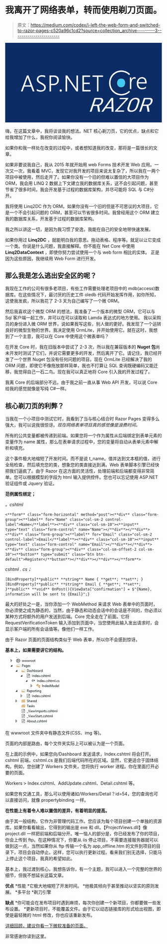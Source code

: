 # 我离开了网络表单，转而使用剃刀页面。

> 原文：<https://medium.com/codex/i-left-the-web-form-and-switched-to-razor-pages-c520a96c1cd2?source=collection_archive---------3----------------------->

![](img/313ee93c16405505fb0107a997b9732f.png)

嗨，在这篇文章中，我将谈谈我的想法。NET 核心剃刀页，它的优点，缺点和它给我增加了什么，我祝你阅读愉快。

如果你和我一样处在改变的过程中，或者想知道我的改变，那将是一篇很长的文章。

如果非要说我自己，我从 2015 年就开始用 web Forms 技术开发 Web 应用。一次又一次，我看着 MVC，发现它对我开发的项目来说太复杂了，所以我在一两个项目中被使用，然后走开了。如果你没有一个旧的但难以置信的大项目作为 ORM，我会用 LINQ 2 数据上下文建立我的数据库关系，这不会引起问题，甚至节省了很多时间，我会开发基于过程的数据库架构，并尽可能将 SQL 与 C#分开。

我将使用 Linq2DC 作为 ORM。如果你没有一个旧的但是不可思议的大项目，它是一个不会引起问题的 ORM，甚至可以节省很多时间。我曾经用这个 ORM 建立我的数据库关系，开发基于过程的数据库架构。

我之所以讲这一切，是因为我习惯了安逸，我能在自己的安全地带快速发展。

如果你用过 **Linq2DC** ，就能明白我的意思。拖动表格、程序等。就足以让它变成一个类。你说是什么问题，我直接解释。你不能在 Net Core 中使用 **Linq2DataContext** ，即使你努力尝试使用一个与 web form 相比的实体。
正是因为这些原因，我继续用 Web Form 进行开发。

## 那么我是怎么逃出安全区的呢？

我现在工作的公司有很多老项目，有些工作需要处理老项目中的 mdb(access)数据库。在这些情况下，最讨厌的历史工件 oledb 代码开始发挥作用，如你所知，这使我发疯，所以我花了 2-3 天为自己编写了一个微 ORM。

然后我喜欢这个微型 ORM 的想法，我准备了一个版本的微型 ORM，它可以与 Sql 客户端一起工作，并可以在可以读取和 Lamda 表达式的地方使用。
我以采购员的身份进入微 ORM 世界，说如果我写这些，别人做的更好。我发现了一个运转良好的微型生物的世界。我决定使用 OrmLite，并开始使用它。就在这时，我想到了一个主意，我可以在 Core 中使用这个微表单吗？

在开发 Core 时，我在旧版本中尝试了 2-3 次，所以我在兼容版本的 **Nuget 包**尚未开发时测试了它们，并说它需要更多的开发，然后离开了它。请记住，我已经开发了一个世界 Nuget 包没有任何问题的项目。现在 OrmLite 已经解决了我的 ORM 问题，即使它不像拖放那样简单，我也不打算让 SQL 查询既硬编码又能迁移，我觉得自己一石二鸟。现在我可以真正地将 Core 引入我的开发过程了。

我离 Core 的后端部分不远，由于我之前一直从事 Web API 开发，可以说 Core 给我的感觉就像是写纯 C#一样。

## 核心剃刀页的利弊？

当我在一个小项目中测试它时，我看到了当与核心结合时 Razor Pages 变得多么强大，我可以说我很惊讶。*现在网络表单项目真的感觉像是浪费时间。*

所有的公共变量都被传递到前端。如果您将一个作为属性从后端绑定到表单元素的变量作为 name 属性，那么在表单请求过程中，您的变量将自动从表单元素中解析和填充。

这个事件极大地缩短了开发时间。而不是说 t_name。值并达到文本框的值，进行全局检查，然后填充您的类，想象您的类直接达到满。Web 表单脚本引擎已经快把我们逼疯了。由于 Razor 在这方面的灵活性，处理前端和后端都变得非常简单。您可以根据模型的字段为 html 输入提供控件。您也可以忘记使用 ASP.NET 验证组件或 Jquery 验证。

**范例属性绑定；**

*。cshtml*

```
<**form** class="form-horizontal" method="post"><**div** class="form-group"><**label** for="Name" class="col-sm-2 control-label">Name</**label**><**div** class="col-sm-10"><**input** type="text" class="form-control" name="Name"></**div**></**div**><**div** class="form-group"><**label** for="Email" class="col-sm-2 control-label">Email</**label**><**div** class="col-sm-10"><**input** type="text" class="form-control" name="Email"></**div**></**div**><**div** class="form-group"><**div** class="col-sm-offset-2 col-sm-10"><**button** type="submit" class="btn btn-default">Register</**button**></**div**></**div**></**form**>
```

*cshtml . cs；*

```
[BindProperty]**public** **string** Name { **get**; **set**; }[BindProperty]**public** **string** Email { **get**; **set**; }**public** **void** OnPost(){ViewData["confirmation"] = $"{Name}, information will be sent to {Email}";}
```

最大的好处之一是，当你添加一个 WebMethod 来请求 Web 表单中的页面时，你必须使之成为静态的，当然，由于静态和动态会话中的会话是不同的，你必须以某种方式将额外的用户发送到后端。Core 完全走在了前面。它将 RequestVerificationToken 输入添加到页面中，当您使用此输入发出请求时，会显示客户端的所有会话值等。像他们一样工作。

由于 Razor 页面的页面结构类似于 Web 表单，所以你不会感到惊讶。

**基本上，如果需要讲它的结构。**

![](img/ed2bcbe78248b5d47ff728e5297f6dfc.png)

在 wwwroot 文件夹中有静态文件(CSS、img 等)。

页面的内部是路由，每个文件夹实际上可以被认为是一个页面。

在上面的示例中，如果您向/Dashboard 发送请求，Index.cshtml 将会打开。cshtml 前端，cshtml.cs 是我们后端代码所在的区域。显然，它更适合于固体结构。例如，您创建了 Workers 文件夹，您将执行 worker 进程。你在里面打开必要的页面。

Workers > Index.cshtml、AddUpdate.cshtml、Detail.cshtml 等。

如果您有交通工具，那么可以使用诸如/Workers/Detail？id=54，您的查询也可以直接访问，就像 propertybinding 一样。

**在性能上有着令人难以置信的差异，有着明显的提高。**

由于其一般结构，它作为非管理代码工作。您应该为每个项目创建一个单独的资源库。如果你看看输出，它得到的输出是 exe 和 dll。【ProjectViews.dll】像 project.dll 一样把前端和后端分开。唯一恼人的部分是，你已经发布了你的项目，你会上传到 ftp。在这种情况下，你要从 iis 停止项目，不需要连接服务器就可以做到这一点，当然如果你从 ftp 传输一个名为 app_offline.htm 的文件到项目的目录下，项目会自动停止。这样，您可以执行更新过程。看来我们别无选择，只能马上停止这个项目，我真的希望如此。

基本上，我过渡到核心，我想告诉你，有一个主题，我可以进入一个完整的世界的细节，但我不想延长这篇文章。

**优点**
*性能
*它极大地缩短了开发时间。
*他极其倾向于甚至推动以坚实的原则发展。
*多平台
*剃刀引擎

**缺点**
*你可能会在发布项目时遇到麻烦，每次你创建一个新项目，你都要做一些发布设置。
*更新项目时，不能覆盖文件。由于它以动态链接库的形式给出视图，即使是最轻微的 html 修改，你也应该重新发布。

[详细回顾，建议你看一下微软准备的页面。](https://docs.microsoft.com/en-us/aspnet/core/razor-pages/?view=aspnetcore-3.1)

非常感谢你读到这里。